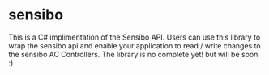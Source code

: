 # sensibo

This is a C# implimentation of the Sensibo API.  Users can use this library to wrap the sensibo api and enable your application to read / write changes to the sensibo AC Controllers.  The library is no complete yet! but will be soon :)
